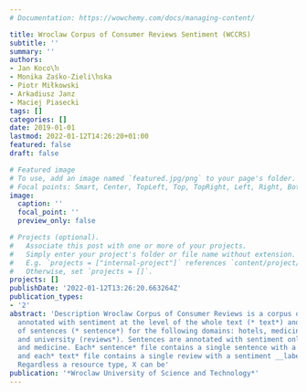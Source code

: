 ```yaml
---
# Documentation: https://wowchemy.com/docs/managing-content/

title: Wroclaw Corpus of Consumer Reviews Sentiment (WCCRS)
subtitle: ''
summary: ''
authors:
- Jan Koco\ŉ
- Monika Zaśko-Zieli\ŉska
- Piotr Miłkowski
- Arkadiusz Janz
- Maciej Piasecki
tags: []
categories: []
date: 2019-01-01
lastmod: 2022-01-12T14:26:20+01:00
featured: false
draft: false

# Featured image
# To use, add an image named `featured.jpg/png` to your page's folder.
# Focal points: Smart, Center, TopLeft, Top, TopRight, Left, Right, BottomLeft, Bottom, BottomRight.
image:
  caption: ''
  focal_point: ''
  preview_only: false

# Projects (optional).
#   Associate this post with one or more of your projects.
#   Simply enter your project's folder or file name without extension.
#   E.g. `projects = ["internal-project"]` references `content/project/deep-learning/index.md`.
#   Otherwise, set `projects = []`.
projects: []
publishDate: '2022-01-12T13:26:20.663264Z'
publication_types:
- '2'
abstract: 'Description Wroclaw Corpus of Consumer Reviews is a corpus of Polish reviews
  annotated with sentiment at the level of the whole text (* text*) and at the level
  of sentences (* sentence*) for the following domains: hotels, medicine, products
  and university (reviews*). Sentences are annotated with sentiment only for hotels
  and medicine. Each* sentence* file contains a single sentence with a sentiment __label__z_X
  and each* text* file contains a single review with a sentiment __label__meta_X.
  Regardless a resource type, X can be'
publication: '*Wroclaw University of Science and Technology*'
---
```

